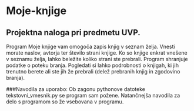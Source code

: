# Moje-knjige
## Projektna naloga pri predmetu UVP.
Program Moje knjige vam omogoča zapis knjig v seznam želja. Vnesti morate naslov, avtorja ter število strani knjige. Ko so knjige enkrat vnešene v seznamu želja, lahko beležite koliko strani ste prebrali. Program shranjuje podatke o poteku branja.
Pogledati si lahko podrobnosti o knjigah, ki jih trenutno berete ali ste jih že prebrali (delež prebranih knjig in zgodovino branja).

###Navodila za uporabo:
Ob zagonu pythonove datoteke tekstovni_vmesnik.py se program sam požene. Natančnejša navodila za delo s programom so že vsebovana v programu. 
